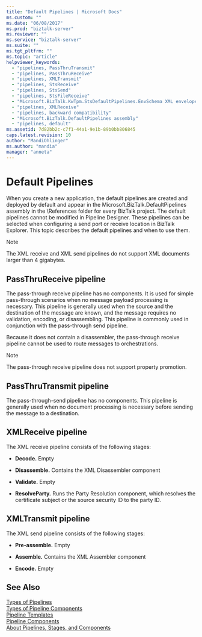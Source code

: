 ```yaml
---
title: "Default Pipelines | Microsoft Docs"
ms.custom: ""
ms.date: "06/08/2017"
ms.prod: "biztalk-server"
ms.reviewer: ""
ms.service: "biztalk-server"
ms.suite: ""
ms.tgt_pltfrm: ""
ms.topic: "article"
helpviewer_keywords: 
  - "pipelines, PassThruTransmit"
  - "pipelines, PassThruReceive"
  - "pipelines, XMLTransmit"
  - "pipelines, StsReceive"
  - "pipelines, StsSend"
  - "pipelines, StsFileReceive"
  - "Microsoft.BizTalk.KwTpm.StsDefaultPipelines.EnvSchema XML envelope"
  - "pipelines, XMLReceive"
  - "pipelines, backward compatibility"
  - "Microsoft.BizTalk.DefaultPipelines assembly"
  - "pipelines, default"
ms.assetid: 7d82bb2c-c7f1-44a1-9e1b-89b0bb806845
caps.latest.revision: 10
author: "MandiOhlinger"
ms.author: "mandia"
manager: "anneta"
---
```

# Default Pipelines
When you create a new application, the default pipelines are created and deployed by default and appear in the Microsoft.BizTalk.DefaultPipelines assembly in the \References folder for every BizTalk project. The default pipelines cannot be modified in Pipeline Designer. These pipelines can be selected when configuring a send port or receive location in BizTalk Explorer. This topic describes the default pipelines and when to use them.  
  
> [!NOTE]
>  The XML receive and XML send pipelines do not support XML documents larger than 4 gigabytes.  
  
## PassThruReceive pipeline  
 The pass-through receive pipeline has no components. It is used for simple pass-through scenarios when no message payload processing is necessary. This pipeline is generally used when the source and the destination of the message are known, and the message requires no validation, encoding, or disassembling. This pipeline is commonly used in conjunction with the pass-through send pipeline.  
  
 Because it does not contain a disassembler, the pass-through receive pipeline cannot be used to route messages to orchestrations.  
  
> [!NOTE]
>  The pass-through receive pipeline does not support property promotion.  
  
## PassThruTransmit pipeline  
 The pass-through-send pipeline has no components. This pipeline is generally used when no document processing is necessary before sending the message to a destination.  
  
## XMLReceive pipeline  
 The XML receive pipeline consists of the following stages:  
  
-   **Decode.** Empty  
  
-   **Disassemble.** Contains the XML Disassembler component  
  
-   **Validate.** Empty  
  
-   **ResolveParty.** Runs the Party Resolution component, which resolves the certificate subject or the source security ID to the party ID.  
  
## XMLTransmit pipeline  
 The XML send pipeline consists of the following stages:  
  
-   **Pre-assemble.** Empty  
  
-   **Assemble.** Contains the XML Assembler component  
  
-   **Encode.** Empty  
  
## See Also  
 [Types of Pipelines](../core/types-of-pipelines.md)   
 [Types of Pipeline Components](../core/types-of-pipeline-components.md)   
 [Pipeline Templates](../core/pipeline-templates.md)   
 [Pipeline Components](../core/pipeline-components.md)   
 [About Pipelines, Stages, and Components](../core/about-pipelines-stages-and-components.md)